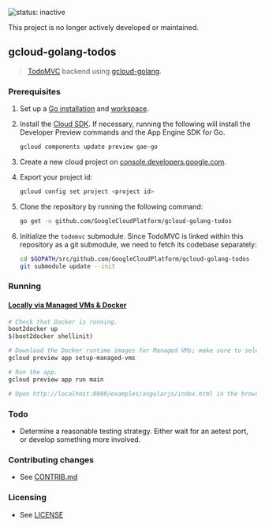 ![status: inactive](https://img.shields.io/badge/status-inactive-red.svg)

This project is no longer actively developed or maintained.  

## gcloud-golang-todos

> [TodoMVC](http://todomvc.com) backend using [gcloud-golang](//github.com/GoogleCloudPlatform/gcloud-golang).


### Prerequisites

1. Set up a [Go installation](https://golang.org/doc/install) and [workspace](https://golang.org/doc/code.html).
1. Install the [Cloud SDK](https://cloud.google.com/sdk/). If necessary, running the following will install
the Developer Preview commands and the App Engine SDK for Go.

    ```sh
    gcloud components update preview gae-go
    ```

1. Create a new cloud project on [console.developers.google.com](https://console.developers.google.com).
1. Export your project id:
    
    ```sh
    gcloud config set project <project id>
    ```

1. Clone the repository by running the following command:

    ```sh
    go get -u github.com/GoogleCloudPlatform/gcloud-golang-todos
    ```

1. Initialize the `todomvc` submodule. Since TodoMVC is linked within this repository as a git submodule, we need
to fetch its codebase separately:

    ```sh
    cd $GOPATH/src/github.com/GoogleCloudPlatform/gcloud-golang-todos
    git submodule update --init
    ```


### Running

#### [Locally via Managed VMs & Docker](https://developers.google.com/appengine/docs/managed-vms/)

```sh
# Check that Docker is running.
boot2docker up
$(boot2docker shellinit)

# Download the Docker runtime images for Managed VMs; make sure to select the Go runtime.
gcloud preview app setup-managed-vms

# Run the app.
gcloud preview app run main

# Open http://localhost:8080/examples/angularjs/index.html in the browser!
```

### Todo

* Determine a reasonable testing strategy. Either wait for an aetest port, or develop something more involved.

### Contributing changes

* See [CONTRIB.md](CONTRIB.md)


### Licensing

* See [LICENSE](LICENSE)
